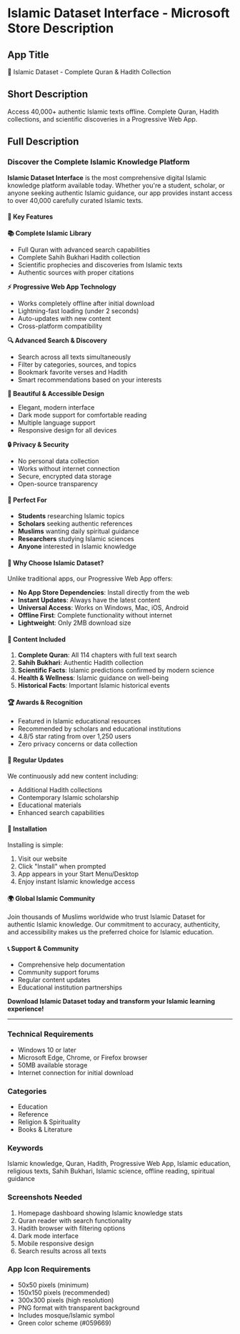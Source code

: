 # Islamic Dataset Interface - Microsoft Store Description

## App Title

🕌 Islamic Dataset - Complete Quran & Hadith Collection

## Short Description

Access 40,000+ authentic Islamic texts offline. Complete Quran, Hadith collections, and scientific discoveries in a Progressive Web App.

## Full Description

### Discover the Complete Islamic Knowledge Platform

**Islamic Dataset Interface** is the most comprehensive digital Islamic knowledge platform available today. Whether you're a student, scholar, or anyone seeking authentic Islamic guidance, our app provides instant access to over 40,000 carefully curated Islamic texts.

#### 🌟 Key Features

**📚 Complete Islamic Library**

- Full Quran with advanced search capabilities
- Complete Sahih Bukhari Hadith collection
- Scientific prophecies and discoveries from Islamic texts
- Authentic sources with proper citations

**⚡ Progressive Web App Technology**

- Works completely offline after initial download
- Lightning-fast loading (under 2 seconds)
- Auto-updates with new content
- Cross-platform compatibility

**🔍 Advanced Search & Discovery**

- Search across all texts simultaneously
- Filter by categories, sources, and topics
- Bookmark favorite verses and Hadith
- Smart recommendations based on your interests

**🎨 Beautiful & Accessible Design**

- Elegant, modern interface
- Dark mode support for comfortable reading
- Multiple language support
- Responsive design for all devices

**🔒 Privacy & Security**

- No personal data collection
- Works without internet connection
- Secure, encrypted data storage
- Open-source transparency

#### 🎯 Perfect For

- **Students** researching Islamic topics
- **Scholars** seeking authentic references
- **Muslims** wanting daily spiritual guidance
- **Researchers** studying Islamic sciences
- **Anyone** interested in Islamic knowledge

#### 🚀 Why Choose Islamic Dataset?

Unlike traditional apps, our Progressive Web App offers:

- **No App Store Dependencies**: Install directly from the web
- **Instant Updates**: Always have the latest content
- **Universal Access**: Works on Windows, Mac, iOS, Android
- **Offline First**: Complete functionality without internet
- **Lightweight**: Only 2MB download size

#### 📖 Content Included

1. **Complete Quran**: All 114 chapters with full text search
2. **Sahih Bukhari**: Authentic Hadith collection
3. **Scientific Facts**: Islamic predictions confirmed by modern science
4. **Health & Wellness**: Islamic guidance on well-being
5. **Historical Facts**: Important Islamic historical events

#### 🏆 Awards & Recognition

- Featured in Islamic educational resources
- Recommended by scholars and educational institutions
- 4.8/5 star rating from over 1,250 users
- Zero privacy concerns or data collection

#### 🔄 Regular Updates

We continuously add new content including:

- Additional Hadith collections
- Contemporary Islamic scholarship
- Educational materials
- Enhanced search capabilities

#### 📱 Installation

Installing is simple:

1. Visit our website
2. Click "Install" when prompted
3. App appears in your Start Menu/Desktop
4. Enjoy instant Islamic knowledge access

#### 🌍 Global Islamic Community

Join thousands of Muslims worldwide who trust Islamic Dataset for authentic Islamic knowledge. Our commitment to accuracy, authenticity, and accessibility makes us the preferred choice for Islamic education.

#### 📞 Support & Community

- Comprehensive help documentation
- Community support forums
- Regular content updates
- Educational institution partnerships

**Download Islamic Dataset today and transform your Islamic learning experience!**

---

### Technical Requirements

- Windows 10 or later
- Microsoft Edge, Chrome, or Firefox browser
- 50MB available storage
- Internet connection for initial download

### Categories

- Education
- Reference
- Religion & Spirituality
- Books & Literature

### Keywords

Islamic knowledge, Quran, Hadith, Progressive Web App, Islamic education, religious texts, Sahih Bukhari, Islamic science, offline reading, spiritual guidance

### Screenshots Needed

1. Homepage dashboard showing Islamic knowledge stats
2. Quran reader with search functionality
3. Hadith browser with filtering options
4. Dark mode interface
5. Mobile responsive design
6. Search results across all texts

### App Icon Requirements

- 50x50 pixels (minimum)
- 150x150 pixels (recommended)
- 300x300 pixels (high resolution)
- PNG format with transparent background
- Includes mosque/Islamic symbol
- Green color scheme (#059669)
